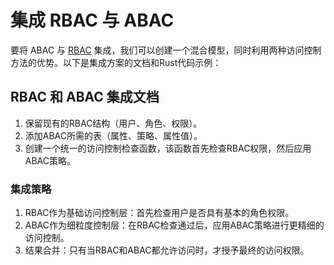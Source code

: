 # 集成 RBAC 与 ABAC

要将 ABAC 与 [RBAC](./rbac.md) 集成，我们可以创建一个混合模型，同时利用两种访问控制方法的优势。以下是集成方案的文档和Rust代码示例：

## RBAC 和 ABAC 集成文档

1. 保留现有的RBAC结构（用户、角色、权限）。
2. 添加ABAC所需的表（属性、策略、属性值）。
3. 创建一个统一的访问控制检查函数，该函数首先检查RBAC权限，然后应用ABAC策略。

### 集成策略

1. RBAC作为基础访问控制层：首先检查用户是否具有基本的角色权限。
2. ABAC作为细粒度控制层：在RBAC检查通过后，应用ABAC策略进行更精细的访问控制。
3. 结果合并：只有当RBAC和ABAC都允许访问时，才授予最终的访问权限。
